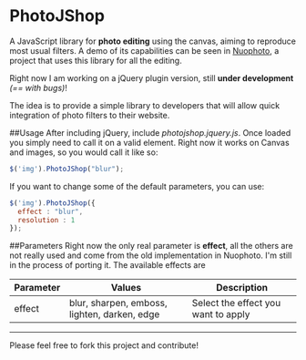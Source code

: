PhotoJShop
==========

A JavaScript library for **photo editing** using the canvas, aiming to reproduce most usual filters.
A demo of its capabilities can be seen in [Nuophoto](https://github.com/aurbano/nuophoto), a project that uses this library for all the editing.

Right now I am working on a jQuery plugin version, still **under development** *(== with bugs)*!

The idea is to provide a simple library to developers that will allow quick integration of photo filters to their website.

##Usage
After including jQuery, include *photojshop.jquery.js*. Once loaded you simply need to call it on a valid element.
Right now it works on Canvas and images, so you would call it like so:

```javascript
$('img').PhotoJShop("blur");
```

If you want to change some of the default parameters, you can use:

```javascript
$('img').PhotoJShop({
  effect : "blur",
  resolution : 1
});
```
##Parameters
Right now the only real parameter is **effect**, all the others are not really used and come from the old implementation in Nuophoto. I'm still in the process of porting it.
The available effects are

| Parameter | Values | Description|
|--------|-------------|----------|
|effect|blur, sharpen, emboss, lighten, darken, edge|Select the effect you want to apply|

******
Please feel free to fork this project and contribute!

